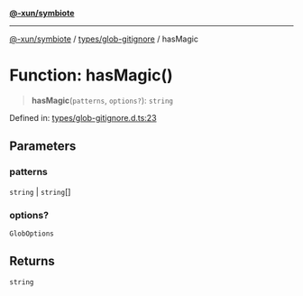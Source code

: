 [**@-xun/symbiote**](../../../README.md)

***

[@-xun/symbiote](../../../README.md) / [types/glob-gitignore](../README.md) / hasMagic

# Function: hasMagic()

> **hasMagic**(`patterns`, `options?`): `string`

Defined in: [types/glob-gitignore.d.ts:23](https://github.com/Xunnamius/symbiote/blob/6ed00ca6896b0b8cec3f95d250dcb8a4cc24b2a7/types/glob-gitignore.d.ts#L23)

## Parameters

### patterns

`string` | `string`[]

### options?

`GlobOptions`

## Returns

`string`
